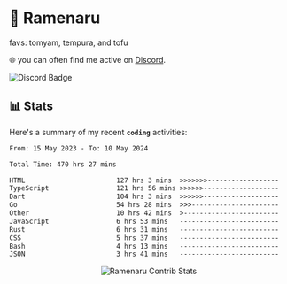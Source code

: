# 🍜 Ramenaru
favs: tomyam, tempura, and tofu

🌐 you can often find me active on [Discord](https://discordapp.com/users/503291004200157185).

![Discord Badge](https://dcbadge.vercel.app/api/shield/503291004200157185)

## 📊 Stats

Here's a summary of my recent **`coding`** activities:

<!--START_SECTION:waka-->

```txt
From: 15 May 2023 - To: 10 May 2024

Total Time: 470 hrs 27 mins

HTML                       127 hrs 3 mins  >>>>>>>------------------   27.01 %
TypeScript                 121 hrs 56 mins >>>>>>-------------------   25.92 %
Dart                       104 hrs 3 mins  >>>>>>-------------------   22.12 %
Go                         54 hrs 28 mins  >>>----------------------   11.58 %
Other                      10 hrs 42 mins  >------------------------   02.28 %
JavaScript                 6 hrs 53 mins   -------------------------   01.46 %
Rust                       6 hrs 31 mins   -------------------------   01.39 %
CSS                        5 hrs 37 mins   -------------------------   01.19 %
Bash                       4 hrs 13 mins   -------------------------   00.90 %
JSON                       3 hrs 41 mins   -------------------------   00.79 %
```

<!--END_SECTION:waka-->

<div style="text-align: center;">
   <img align="center" src="https://github-readme-streak-stats.herokuapp.com/?user=Ramenaru&theme=dark&card_width=520" alt="Ramenaru Contrib Stats" />
</div>


